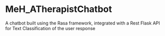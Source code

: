 # MeH_ATherapistChatbot
A chatbot built using the Rasa framework, integrated with a Rest Flask API for Text Classification of the user response 

